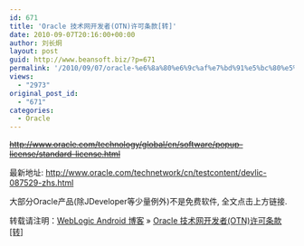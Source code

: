 ```yaml
---
id: 671
title: 'Oracle 技术网开发者(OTN)许可条款[转]'
date: 2010-09-07T20:16:00+00:00
author: 刘长炯
layout: post
guid: http://www.beansoft.biz/?p=671
permalink: '/2010/09/07/oracle-%e6%8a%80%e6%9c%af%e7%bd%91%e5%bc%80%e5%8f%91%e8%80%85%e8%ae%b8%e5%8f%af%e6%9d%a1%e6%ac%be%e8%bd%ac/'
views:
  - "2973"
original_post_id:
  - "671"
categories:
  - Oracle
---
```

[<span style="text-decoration:line-through;">http://www.oracle.com/technology/global/cn/software/popup-license/standard-license.html</span>](http://www.oracle.com/technology/global/cn/software/popup-license/standard-license.html)

最新地址: <http://www.oracle.com/technetwork/cn/testcontent/devlic-087529-zhs.html>

大部分Oracle产品(除JDeveloper等少量例外)不是免费软件, 全文点击上方链接.

转载请注明：[WebLogic Android 博客](http://www.beansoft.biz) &raquo; [Oracle 技术网开发者(OTN)许可条款[转]](http://www.beansoft.biz/2010/09/07/oracle-%e6%8a%80%e6%9c%af%e7%bd%91%e5%bc%80%e5%8f%91%e8%80%85%e8%ae%b8%e5%8f%af%e6%9d%a1%e6%ac%be%e8%bd%ac/)
